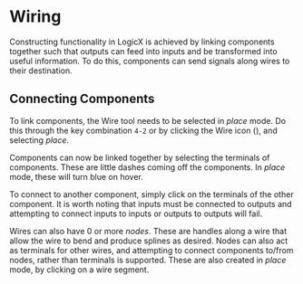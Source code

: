 # Wiring

Constructing functionality in LogicX is achieved by linking components together such that outputs can feed into inputs and be transformed into useful information. To do this, components can send signals along wires to their destination. 

## Connecting Components 

To link components, the Wire tool needs to be selected in *place* mode. Do this through the key combination `4-2` or by clicking the Wire icon (), and selecting *place*. 

Components can now be linked together by selecting the terminals of components. These are little dashes coming off the components. In *place* mode, these will turn blue on hover.

To connect to another component, simply click on the terminals of the other component. It is worth noting that inputs must be connected to outputs and attempting to connect inputs to inputs or outputs to outputs will fail. 

Wires can also have 0 or more *nodes*. These are handles along a wire that allow the wire to bend and produce splines as desired. Nodes can also act as terminals for other wires, and attempting to connect components to/from nodes, rather than terminals is supported. These are also created in *place* mode, by clicking on a wire segment. 